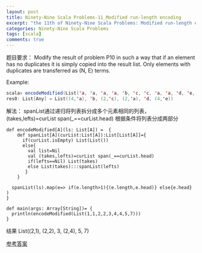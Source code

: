 ```yaml
---
layout: post
title: Ninety-Nine Scala Problems-11_Modified run-length encoding
excerpt: "the 11th of Ninety-Nine Scala Problems: Modified run-length encoding. scala-99题的第11道"
categories: Ninety-Nine Scala Problems
tags: [scala]
comments: true
---
```


题目要求：
Modify the result of problem P10 in such a way that if an element has no duplicates it is simply copied into the result list. Only elements with duplicates are transferred as (N, E) terms.

Example:
```scala
scala> encodeModified(List('a, 'a, 'a, 'a, 'b, 'c, 'c, 'a, 'a, 'd, 'e, 'e, 'e, 'e))
res0: List[Any] = List((4,'a), 'b, (2,'c), (2,'a), 'd, (4,'e))
```

解法：
spanList通过递归将列表拆分成多个元素相同的列表，
(takes,lefts)=curList span(_==curList.head)  根据条件将列表分成两部分

```
def encodeModified[A](ls: List[A]) =  {
    def spanList[A](curList:List[A]):List[List[A]]={
      if(curList.isEmpty) List(List())
      else{
        val list=Nil
        val (takes,lefts)=curList span(_==curList.head)
        if(lefts==Nil) List(takes)
        else List(takes):::spanList(lefts)
       }
    }

  spanList(ls).map(e=> if(e.length>1){(e.length,e.head)} else{e.head} )
}

def main(args: Array[String])= {
  println(encodeModified(List(1,1,2,2,3,4,4,5,7)))
}
```
结果
List((2,1), (2,2), 3, (2,4), 5, 7)

<a href="http://aperiodic.net/phil/scala/s-99/p11.scala"> 参考答案 </a>
